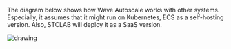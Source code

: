 The diagram below shows how Wave Autoscale works with other systems.
Especially, it assumes that it might run on Kubernetes, ECS as a self-hosting version. Also, STCLAB will deploy it as a SaaS version.

![drawing](https://docs.google.com/presentation/d/1mE9LXq-Z780BNVzUUA4eizlbridFnDp11PQD6tCqapw/export/png)
